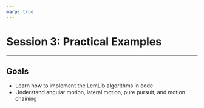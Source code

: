 ```yaml
---
marp: true
---
```


# **Session 3: Practical Examples**

---

## Goals

* Learn how to implement the LemLib algorithms in code
* Understand angular motion, lateral motion, pure pursuit, and motion chaining
